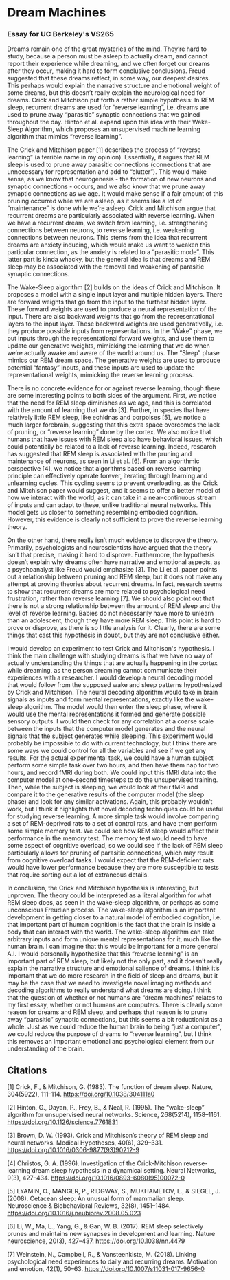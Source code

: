 # Dream Machines

### Essay for UC Berkeley's VS265

Dreams remain one of the great mysteries of the mind. They’re hard to study, because a person must be asleep to actually dream, and cannot report their experience while dreaming, and we often forget our dreams after they occur, making it hard to form conclusive conclusions. Freud suggested that these dreams reflect, in some way, our deepest desires. This perhaps would explain the narrative structure and emotional weight of some dreams, but this doesn’t really explain the neurological need for dreams. Crick and Mitchison put forth a rather simple hypothesis: In REM sleep, recurrent dreams are used for “reverse learning”, i.e. dreams are used to prune away “parasitic” synaptic connections that we gained throughout the day. Hinton et al. expand upon this idea with their Wake-Sleep Algorithm, which proposes an unsupervised machine learning algorithm that mimics “reverse learning”.

The Crick and Mitchison paper [1] describes the process of “reverse learning” (a terrible name in my opinion). Essentially, it argues that REM sleep is used to prune away parasitic connections (connections that are unnecessary for representation and add to “clutter”). This would make sense, as we know that neurogenesis - the formation of new neurons and synaptic connections -  occurs, and we also know that we prune away synaptic connections as we age. It would make sense if a fair amount of this pruning occurred while we are asleep, as it seems like a lot of “maintenance” is done while we’re asleep. Crick and Mitchison argue that recurrent dreams are particularly associated with reverse learning. When we have a recurrent dream, we switch from learning, i.e. strengthening connections between neurons, to reverse learning, i.e. weakening connections between neurons. This stems from the idea that recurrent dreams are anxiety inducing, which would make us want to weaken this particular connection, as the anxiety is related to a “parasitic mode”. This latter part is kinda whacky, but the general idea is that dreams and REM sleep may be associated with the removal and weakening of parasitic synaptic connections.

The Wake-Sleep algorithm [2] builds on the ideas of Crick and Mitchison. It proposes a model with a single input layer and multiple hidden layers. There are forward weights that go from the input to the furthest hidden layer. These forward weights are used to produce a neural representation of the input. There are also backward weights that go from the representational layers to the input layer. These backward weights are used generativelly, i.e. they produce possible inputs from representations. In the “Wake” phase, we put inputs through the representational forward weights, and use them to update our generative weights, mimicking the learning that we do when we’re actually awake and aware of the world around us. The “Sleep” phase mimics our REM dream space. The generative weights are used to produce potential “fantasy” inputs, and these inputs are used to update the representational weights, mimicking the reverse learning process.

There is no concrete evidence for or against reverse learning, though there are some interesting points to both sides of the argument. First, we notice that the need for REM sleep diminishes as we age, and this is correlated with the amount of learning that we do [3]. Further, in species that have relatively little REM sleep, like echidnas and porpoises [5], we notice a much larger forebrain, suggesting that this extra space overcomes the lack of pruning, or “reverse learning” done by the cortex. We also notice that humans that have issues with REM sleep also have behavioral issues, which could potentially be related to a lack of reverse learning. Indeed, research has suggested that REM sleep is associated with the pruning and maintenance of neurons, as seen in Li et al. [6]. From an algorithmic perspective [4], we notice that algorithms based on reverse learning principle can effectively operate forever, iterating through learning and unlearning cycles. This cycling seems to prevent overloading, as the Crick and Mitchison paper would suggest, and it seems to offer a better model of how we interact with the world, as it can take in a near-continuous stream of inputs and can adapt to these, unlike traditional neural networks. This model gets us closer to something resembling embodied cognition. However, this evidence is clearly not sufficient to prove the reverse learning theory.

On the other hand, there really isn’t much evidence to disprove the theory. Primarily, psychologists and neuroscientists have argued that the theory isn’t that precise, making it hard to disprove. Furthermore, the hypothesis doesn’t explain why dreams often have narrative and emotional aspects, as a psychoanalyst like Freud would emphasize [3]. The Li et al. paper points out a relationship between pruning and REM sleep, but it does not make any attempt at proving theories about recurrent dreams. In fact, research seems to show that recurrent dreams are more related to psychological need frustration, rather than reverse learning [7]. We should also point out that there is not a strong relationship between the amount of REM sleep and the level of reverse learning. Babies do not necessarily have more to unlearn than an adolescent, though they have more REM sleep. This point is hard to prove or disprove, as there is so little analysis for it. Clearly, there are some things that cast this hypothesis in doubt, but they are not conclusive either.

I would develop an experiment to test Crick and Mitchison's hypothesis. I think the main challenge with studying dreams is that we have no way of actually understanding the things that are actually happening in the cortex while dreaming, as the person dreaming cannot communicate their experiences with a researcher. I would develop a neural decoding model that would follow from the supposed wake and sleep patterns hypothesized by Crick and Mitchison. The neural decoding algorithm would take in brain signals as inputs and form mental representations, exactly like the wake-sleep algorithm. The model would then enter the sleep phase, where it would use the mental representations it formed and generate possible sensory outputs. I would then check for any correlation at a coarse scale between the inputs that the computer model generates and the neural signals that the subject generates while sleeping. This experiment would probably be impossible to do with current technology, but I think there are some ways we could control for all the variables and see if we get any results. For the actual experimental task, we could have a human subject perform some simple task over two hours, and then have them nap for two hours, and record fMRI during both. We could input this fMRI data into the computer model at one-second timesteps to do the unsupervised training. Then, while the subject is sleeping, we would look at their fMRI and compare it to the generative results of the computer model (the sleep phase) and look for any similar activations. Again, this probably wouldn’t work, but I think it highlights that novel decoding techniques could be useful for studying reverse learning. A more simple task would involve comparing a set of REM-deprived rats to a set of control rats, and have them perform some simple memory test. We could see how REM sleep would affect their performance in the memory test. The memory test would need to have some aspect of cognitive overload, so we could see if the lack of REM sleep particularly allows for pruning of parasitic connections, which may result from cognitive overload tasks. I would expect that the REM-deficient rats would have lower performance because they are more susceptible to tests that require sorting out a lot of extraneous details.

In conclusion, the Crick and Mitchison hypothesis is interesting, but unproven. The theory could be interpreted as a literal algorithm for what REM sleep does, as seen in the wake-sleep algorithm, or perhaps as some unconscious Freudian process. The wake-sleep algorithm is an important development in getting closer to a natural model of embodied cognition, i.e. that important part of human cognition is the fact that the brain is inside a body that can interact with the world. The wake-sleep algorithm can take arbitrary inputs and form unique mental representations for it, much like the human brain. I can imagine that this would be important for a more general A.I. I would personally hypothesize that this “reverse learning” is an important part of REM sleep, but likely not the only part, and it doesn’t really explain the narrative structure and emotional salience of dreams. I think it’s important that we do more research in the field of sleep and dreams, but it may be the case that we need to investigate novel imaging methods and decoding algorithms to really understand what dreams are doing. I think that the question of whether or not humans are “dream machines” relates to my first essay, whether or not humans are computers. There is clearly some reason for dreams and REM sleep, and perhaps that reason is to prune away “parasitic” synaptic connections, but this seems a bit reductionist as a whole. Just as we could reduce the human brain to being “just a computer”, we could reduce the purpose of dreams to “reverse learning”, but I think this removes an important emotional and psychological element from our understanding of the brain.

## Citations
[1]  Crick, F., & Mitchison, G. (1983). The function of dream sleep. Nature, 304(5922), 111–114. https://doi.org/10.1038/304111a0

[2] Hinton, G., Dayan, P., Frey, B., & Neal, R. (1995). The “wake-sleep” algorithm for unsupervised neural networks. Science, 268(5214), 1158–1161. https://doi.org/10.1126/science.7761831

[3] Brown, D. W. (1993). Crick and Mitchison’s theory of REM sleep and neural networks. Medical Hypotheses, 40(6), 329–331. https://doi.org/10.1016/0306-9877(93)90212-9

[4] Christos, G. A. (1996). Investigation of the Crick-Mitchison reverse-learning dream sleep hypothesis in a dynamical setting. Neural Networks, 9(3), 427–434. https://doi.org/10.1016/0893-6080(95)00072-0

[5] LYAMIN, O., MANGER, P., RIDGWAY, S., MUKHAMETOV, L., & SIEGEL, J. (2008). Cetacean sleep: An unusual form of mammalian sleep. Neuroscience & Biobehavioral Reviews, 32(8), 1451–1484. https://doi.org/10.1016/j.neubiorev.2008.05.023

[6] Li, W., Ma, L., Yang, G., & Gan, W. B. (2017). REM sleep selectively prunes and maintains new synapses in development and learning. Nature neuroscience, 20(3), 427–437. https://doi.org/10.1038/nn.4479

[7] Weinstein, N., Campbell, R., & Vansteenkiste, M. (2018). Linking psychological need experiences to daily and recurring dreams. Motivation and emotion, 42(1), 50–63. https://doi.org/10.1007/s11031-017-9656-0
